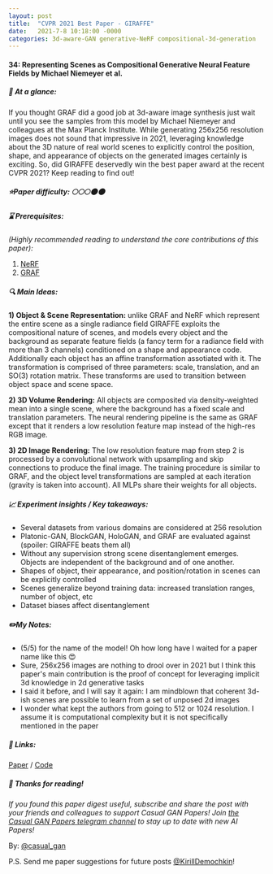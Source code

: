 ```yaml
---
layout: post
title:  "CVPR 2021 Best Paper - GIRAFFE"
date:   2021-7-8 10:18:00 -0000
categories: 3d-aware-GAN generative-NeRF compositional-3d-generation
---
```

  
#### 34: Representing Scenes as Compositional Generative Neural Feature Fields by Michael Niemeyer et al.
  
  
##### 🎯 At a glance:

If you thought GRAF did a good job at 3d-aware image synthesis just wait until you see the samples from this model by Michael Niemeyer and colleagues at the Max Planck Institute. While generating 256x256 resolution images does not sound that impressive in 2021, leveraging knowledge about the 3D nature of real world scenes to explicitly control the position, shape, and appearance of objects on the generated images certainly is exciting. So, did GIRAFFE deservedly win the best paper award at the recent CVPR 2021? Keep reading to find out!

##### ⭐️Paper difficulty: 🌕🌕🌕🌑🌑
  
##### ⌛️ Prerequisites:

*(Highly recommended reading to understand the core contributions of this paper):*
1. [NeRF](https://t.me/casual_gan/22)
2. [GRAF](https://t.me/casual_gan/61)

##### 🔍 Main Ideas:
**1) Object & Scene Representation:**
unlike GRAF and NeRF which represent the entire scene as a single radiance field GIRAFFE exploits the compositional nature of scenes, and models every object and the background as separate feature fields (a fancy term for a radiance field with more than 3 channels) conditioned on a shape and appearance code. Additionally each object has an affine transformation assotiated with it. The transformation is comprised of three parameters: scale, translation, and an SO(3) rotation matrix. These transforms are used to transition between object space and scene space.

**2) 3D Volume Rendering:**
All objects are composited via density-weighted mean into a single scene, where the background has a fixed scale and translation parameters. The neural rendering pipeline is the same as GRAF except that it renders a low resolution feature map instead of the high-res RGB image.

**3) 2D Image Rendering:**
The low resolution feature map from step 2 is processed by a convolutional network with upsampling and skip connections to produce the final image. The training procedure is similar to GRAF, and the object level transformations are sampled at each iteration (gravity is taken into account). All MLPs share their weights for all objects.

##### 📈 Experiment insights / Key takeaways:
- Several datasets from various domains are considered at 256 resolution
- Platonic-GAN, BlockGAN, HoloGAN, and GRAF are evaluated against (spoiler: GIRAFFE beats them all)
- Without any supervision strong scene disentanglement emerges. Objects are independent of the background and of one another.
- Shapes of object, their appearance, and position/rotation in scenes can be explicitly controlled
- Scenes generalize beyond training data: increased translation ranges, number of object, etc
- Dataset biases affect disentanglement

##### ✏️My Notes:
- (5/5) for the name of the model! Oh how long have I waited for a paper name like this 😍
- Sure, 256x256 images are nothing to drool over in 2021 but I think this paper's main contribution is the proof of concept for leveraging implicit 3d knowledge in 2d generative tasks
- I said it before, and I will say it again: I am mindblown that coherent 3d-ish scenes are possible to learn from a set of unposed 2d images
- I wonder what kept the authors from going to 512 or 1024 resolution. I assume it is computational complexity but it is not specifically mentioned in the paper

##### 🔗 Links:
[Paper](http://www.cvlibs.net/publications/Niemeyer2021CVPR.pdf) / [Code](https://github.com/autonomousvision/giraffe)

##### 👋 Thanks for reading!
*If you found this paper digest useful, subscribe and share the post with your friends and colleagues to support Casual GAN Papers!
Join [the Casual GAN Papers telegram channel](https://t.me/joinchat/KeutnzlvetRkZGZi) to stay up to date with new AI Papers!*

By: [@casual_gan](https://t.me/joinchat/KeutnzlvetRkZGZi)

P.S. Send me paper suggestions for future posts
[@KirillDemochkin](mailto:kdemochkin@gmail.com)!
